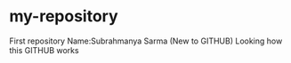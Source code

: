 # my-repository
First repository
Name:Subrahmanya Sarma (New to GITHUB)
Looking how this GITHUB works
